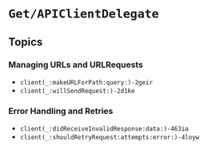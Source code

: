 # ``Get/APIClientDelegate``

## Topics

### Managing URLs and URLRequests

- ``client(_:makeURLForPath:query:)-2geir``
- ``client(_:willSendRequest:)-2d1ke``

### Error Handling and Retries

- ``client(_:didReceiveInvalidResponse:data:)-463ia``
- ``client(_:shouldRetryRequest:attempts:error:)-4loyw``
